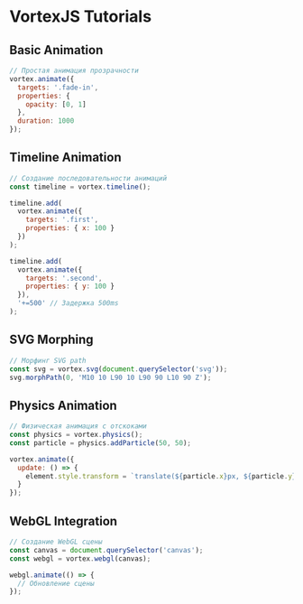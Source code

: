 # VortexJS Tutorials

## Basic Animation

```javascript
// Простая анимация прозрачности
vortex.animate({
  targets: '.fade-in',
  properties: {
    opacity: [0, 1]
  },
  duration: 1000
});
```

## Timeline Animation

```javascript
// Создание последовательности анимаций
const timeline = vortex.timeline();

timeline.add(
  vortex.animate({
    targets: '.first',
    properties: { x: 100 }
  })
);

timeline.add(
  vortex.animate({
    targets: '.second',
    properties: { y: 100 }
  }),
  '+=500' // Задержка 500ms
);
```

## SVG Morphing

```javascript
// Морфинг SVG path
const svg = vortex.svg(document.querySelector('svg'));
svg.morphPath(0, 'M10 10 L90 10 L90 90 L10 90 Z');
```

## Physics Animation

```javascript
// Физическая анимация с отскоками
const physics = vortex.physics();
const particle = physics.addParticle(50, 50);

vortex.animate({
  update: () => {
    element.style.transform = `translate(${particle.x}px, ${particle.y}px)`;
  }
});
```

## WebGL Integration

```javascript
// Создание WebGL сцены
const canvas = document.querySelector('canvas');
const webgl = vortex.webgl(canvas);

webgl.animate(() => {
  // Обновление сцены
});
```